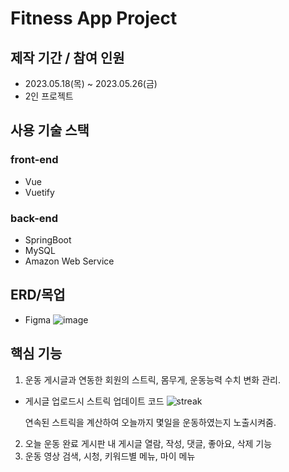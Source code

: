 # Fitness App Project

## 제작 기간 / 참여 인원
- 2023.05.18(목) ~ 2023.05.26(금)
- 2인 프로젝트

## 사용 기술 스택

 ### front-end
 - Vue
 - Vuetify
 
 ### back-end
 - SpringBoot
 - MySQL
 - Amazon Web Service 
 

 
## ERD/목업
- Figma
![image](https://github.com/chachapapa/VueProject_Front/assets/119780428/cd846b5f-3f4f-401c-b514-b61ef3e1896e)


## 핵심 기능
1. 운동 게시글과 연동한 회원의 스트릭, 몸무게, 운동능력 수치 변화 관리.
- 게시글 업로드시 스트릭 업데이트 코드
![streak](https://github.com/chachapapa/VueProject_Front/assets/119780428/52948bb5-d569-46eb-8eb3-337ab4a5a0dc)

  연속된 스트릭을 계산하여 오늘까지 몇일을 운동하였는지 노출시켜줌.

2. 오늘 운동 완료 게시판 내 게시글 열람, 작성, 댓글, 좋아요, 삭제 기능
3. 운동 영상 검색, 시청, 키워드별 메뉴, 마이 메뉴

